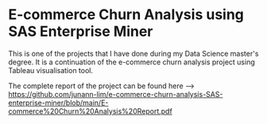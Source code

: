 # E-commerce Churn Analysis using SAS Enterprise Miner

This is one of the projects that I have done during my Data Science master's degree. It is a continuation of the e-commerce churn analysis project using Tableau visualisation tool. 

The complete report of the project can be found here --> https://github.com/junann-lim/e-commerce-churn-analysis-SAS-enterprise-miner/blob/main/E-commerce%20Churn%20Analysis%20Report.pdf
